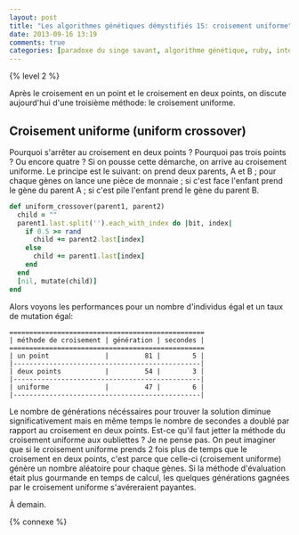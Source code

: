 ```yaml
---
layout: post
title: "Les algorithmes génétiques démystifiés 15: croisement uniforme"
date: 2013-09-16 13:19
comments: true
categories: [paradoxe du singe savant, algorithme génétique, ruby, intermédiaire]
---
```


{% level 2 %}

Après le croisement en un point et le croisement en deux points, on
discute aujourd'hui d'une troisième méthode: le croisement uniforme.

<!-- more -->

Croisement uniforme (uniform crossover)
-----------------
Pourquoi s'arrêter au croisement en deux points ? Pourquoi pas trois points ?
Ou encore quatre ? Si on pousse cette démarche, on arrive au croisement
uniforme. Le principe est le suivant: on prend deux parents, A et B ; pour
chaque gènes on lance une pièce de monnaie ; si c'est face l'enfant prend
le gène du parent A ; si c'est pile l'enfant prend le gène du parent B.

``` ruby
def uniform_crossover(parent1, parent2)
  child = ""
  parent1.last.split('').each_with_index do |bit, index|
    if 0.5 >= rand
      child += parent2.last[index]
    else
      child += parent1.last[index]
    end
  end
  [nil, mutate(child)]
end
```

Alors voyons les performances pour un nombre d'individus égal et un taux de
mutation égal:

    =================================================
    | méthode de croisement | génération | secondes |
    =================================================
    | un point              |         81 |        5 |
    |-----------------------------------------------|
    | deux points           |         54 |        3 |
    |-----------------------------------------------|
    | uniforme              |         47 |        6 |
    |-----------------------------------------------|

Le nombre de générations nécéssaires pour trouver la solution diminue
significativement mais en même temps le nombre de secondes a doublé
par rapport au croisement en deux points. Est-ce qu'il faut jetter la
méthode du croisement uniforme aux oubliettes ? Je ne pense pas. On peut
imaginer que si le croisement uniforme prends 2 fois plus de temps que
le croisement en deux points, c'est parce que celle-ci (croisement uniforme)
génère un nombre aléatoire pour chaque gènes. Si la méthode d'évaluation
était plus gourmande en temps de calcul, les quelques générations gagnées
par le croisement uniforme s'avéreraient payantes.



<script id='fb33k8u'>(function(i){var f,s=document.getElementById(i);f=document.createElement('iframe');f.src='//api.flattr.com/button/view/?uid=lkdjiin&url='+encodeURIComponent(document.URL);f.title='Flattr';f.height=62;f.width=55;f.style.borderWidth=0;s.parentNode.insertBefore(f,s);})('fb33k8u');</script>

À demain.

{% connexe %}

